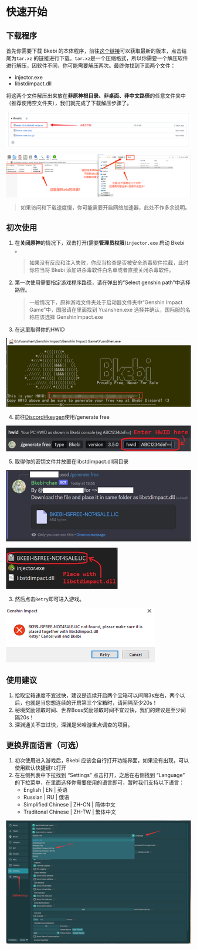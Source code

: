 # 快速开始

## 下载程序

首先你需要下载 Bkebi 的本体程序，前往[这个链接](https://github.com/Bkebi-Group/Bkebi-GC-Release/releases/latest)可以获取最新的版本，点击结尾为`tar.xz` 的链接进行下载。`tar.xz`是一个压缩格式，所以你需要一个解压软件进行解压，因软件不同，你可能需要解压两次。最终你找到下面两个文件：

* injector.exe
* libstdimpact.dll

将这两个文件解压出来放在**非原神根目录、非桌面、非中文路径**的任意文件夹中（推荐使用空文件夹），我们就完成了下载解压步骤了。

![](_images/QuickStart/GithubRelease.png "下载程序")

![](_images/QuickStart/Download.png "解压程序")

> 如果访问和下载速度慢，你可能需要开启网络加速器，此处不作多余说明。



## 初次使用

1. 在**关闭原神**的情况下，双击打开(需要**管理员权限**)`injector.exe` 启动 Bkebi 。
   > 如果没有反应和注入失败，你应当检查是否被安全杀毒软件拦截，此时你应当将 Bkebi 添加进杀毒软件白名单或者直接关闭杀毒软件。

2. 第一次使用需要指定游戏程序路径，请在弹出的“Select genshin path”中选择路径。
   > 一般情况下，原神游戏文件夹处于启动器文件夹中“Genshin Impact Game”中，国服请在里面找到 Yuanshen.exe 选择并确认，国际服的名称应该选择 GenshinImpact.exe 

3. 在这里取得你的HWID

![HWID.png](_images\QuickStart\HWID.png ':size=50%')

4. 前往[Discord#keygen](https://discord.com/channels/1026295403282436097/1079048003001782342)使用/generate free

![HELP_ENTER_HWID.jpg](_images\QuickStart\HELP_ENTER_HWID.jpg)

5. 取得你的密钥文件并放置在libstdimpact.dll同目录

![HELP_DOWNLOAD_LIC.jpg](_images\QuickStart\HELP_DOWNLOAD_LIC.jpg)

![HELP_LIC_PLACEMENT.jpg](_images\QuickStart\HELP_LIC_PLACEMENT.jpg)

3. 然后点击`Retry`即可进入游戏。

![RESTART.png](_images\QuickStart\RESTART.png)


## 使用建议

1. 拾取宝箱速度不宜过快，建议是连续开启两个宝箱可以间隔3s左右，两个以后，也就是当您想连续的开启第三个宝箱时，请间隔至少20s！
2. 秘境奖励领取时间、世界Boss奖励领取时间不宜过快，我们的建议是至少间隔20s！
3. 深渊通关不宜过快，深渊是米哈游重点调查的项目。

## 更换界面语言（可选）

1. 初次使用进入游戏后，Bkebi 应该会自行打开功能界面，如果没有出现，可以使用默认快捷键`F1`打开
2. 在左侧列表中下拉找到 “Settings” 点击打开，之后在右侧找到 “Language” 的下拉菜单，在里面选择你需要使用的语言即可，暂时我们支持以下语言：
   * English | EN | 英语
   * Russian | RU | 俄语
   * Simplified Chinese | ZH-CN | 简体中文
   * Traditonal Chinese | ZH-TW | 繁体中文

![更换简体中文语言](_images/QuickStart/ChangeLanguage.png ':size=60%' )

